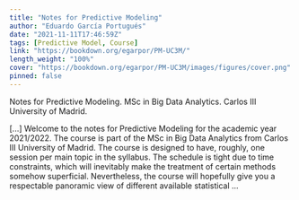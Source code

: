 ```yaml
---
title: "Notes for Predictive Modeling"
author: "Eduardo García Portugués"
date: "2021-11-11T17:46:59Z"
tags: [Predictive Model, Course]
link: "https://bookdown.org/egarpor/PM-UC3M/"
length_weight: "100%"
cover: "https://bookdown.org/egarpor/PM-UC3M/images/figures/cover.png"
pinned: false
---
```


<p>Notes for Predictive Modeling. MSc in Big Data Analytics.
Carlos III University of Madrid.</p> [...] Welcome to the notes for Predictive Modeling for the academic year 2021/2022. The course is part of the MSc in Big Data Analytics from Carlos III University of Madrid. The course is designed to have, roughly, one session per main topic in the syllabus. The schedule is tight due to time constraints, which will inevitably make the treatment of certain methods somehow superficial. Nevertheless, the course will hopefully give you a respectable panoramic view of different available statistical ...
